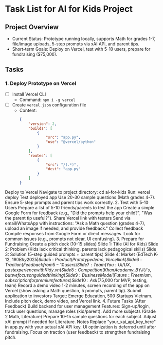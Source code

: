 # Task List for AI for Kids Project

## Project Overview
- Current Status: Prototype running locally, supports Math for grades 1-7, file/image uploads, 5-step prompts via xAI API, and parent tips.
- Short-term Goals: Deploy on Vercel, test with 5-10 users, prepare for fundraising ($75,000).

## Tasks

### 1. Deploy Prototype on Vercel
- [ ] Install Vercel CLI
  - Command: `npm i -g vercel`
- [ ] Create `vercel.json` configuration file
  - Content:
    ```json
    {
        "version": 2,
        "builds": [
            {
                "src": "app.py",
                "use": "@vercel/python"
            }
        ],
        "routes": [
            {
                "src": "/(.*)",
                "dest": "app.py"
            }
        ]
    }
 Deploy to Vercel
Navigate to project directory: cd ai-for-kids
Run: vercel deploy
 Test deployed app
Use 20-30 sample questions (Math grades 4-7).
Ensure 5-step prompts and parent tips work correctly.
2. Test with 5-10 Users
 Prepare a list of 5-10 friends/parents to test the app
Create a simple Google Form for feedback (e.g., "Did the prompts help your child?", "Was the parent tip useful?").
 Share Vercel link with testers
Send via email/WhatsApp with instructions: "Ask a Math question (grades 4-7), upload an image if needed, and provide feedback."
 Collect feedback
Compile responses from Google Form or direct messages.
Look for common issues (e.g., prompts not clear, UI confusing).
3. Prepare for Fundraising
 Create a pitch deck (10-15 slides)
Slide 1: Title (AI for Kids)
Slide 2: Problem (Kids lack critical thinking, parents lack pedagogical skills)
Slide 3: Solution (5-step guided prompts + parent tips)
Slide 4: Market (EdTech K-12, $190B by 2025)
Slide 5: Product (Prototype demo, Vercel link)
Slide 6: Traction (Feedback from 5-10 users)
Slide 7: Team (You: UI/UX, past experience with Kidy.vn)
Slide 8: Competition (Khan Academy, BYJU’s, but we focus on guided thinking)
Slide 9: Business Model (Future: Freemium, subscription for premium features)
Slide 10: Ask ($75,000 for MVP, testing, team)
 Record a demo video
1-2 minutes, screen recording of the app on Vercel (show asking a Math question, 5 prompts, parent tip).
 Submit application to investors
Target: Emerge Education, 500 Startups Vietnam.
Include pitch deck, demo video, and Vercel link.
4. Future Tasks (After Feedback)
 Build backend for user management
Features: Sign-up/login, track user questions, manage roles (kid/parent).
 Add more subjects (Grade 2 Math, Literature)
Prepare 10-15 sample questions for each subject.
Adjust xAI prompt if needed for Literature.
Notes
Replace "your_xai_api_key_here" in app.py with your actual xAI API key.
UI optimization is deferred until after fundraising.
Focus on traction (user feedback) to strengthen fundraising pitch.